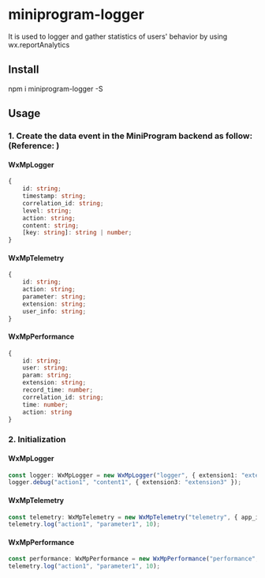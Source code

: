 # miniprogram-logger
It is used to logger and gather statistics of users' behavior by using wx.reportAnalytics
## Install
npm i miniprogram-logger -S
## Usage
### 1. Create the data event in the MiniProgram backend as follow:(Reference: )
#### WxMpLogger

```ts
{
    id: string;
    timestamp: string;
    correlation_id: string;
    level: string;
    action: string;
    content: string;
    [key: string]: string | number;
}
```

#### WxMpTelemetry

```ts
{
    id: string;
    action: string;
    parameter: string;
    extension: string;
    user_info: string;
}
```

#### WxMpPerformance

```ts
{
    id: string;
    user: string;
    param: string;
    extension: string;
    record_time: number;
    correlation_id: string;
    time: number;
    action: string
}
```

### 2. Initialization

#### WxMpLogger
```ts
const logger: WxMpLogger = new WxMpLogger("logger", { extension1: "extension1", extension2: 2 }, wx.getLogManager());
logger.debug("action1", "content1", { extension3: "extension3" });
```
#### WxMpTelemetry
```ts
const telemetry: WxMpTelemetry = new WxMpTelemetry("telemetry", { app_id: "1", app_name: "2", open_id: "3", union_id: "4" }, { a: "aaa", b: "bbb" }, "11111-22222-33333");
telemetry.log("action1", "parameter1", 10);
```
#### WxMpPerformance
```ts
const performance: WxMpPerformance = new WxMpPerformance("performance", { extension1: "extension1", extension2: "extension2" });
telemetry.log("action1", "parameter1", 10);
```



